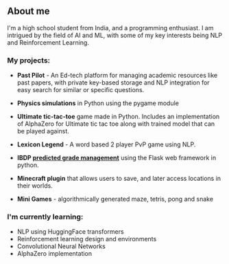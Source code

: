 ## About me 

I'm a high school student from India, and a programming enthusiast. I am intrigued by the field of AI and ML, with some of my key interests being NLP and Reinforcement Learning.

### My projects:

  - **Past Pilot** - An Ed-tech platform for managing academic resources like past papers, with private key-based storage and NLP integration for easy search for similar or specific questions.
  
  - **Physics simulations** in Python using the pygame module
  
  - **Ultimate tic-tac-toe** game made in Python. Includes an implementation of AlphaZero for Ultimate tic tac toe along with trained model that can be played against. 
  
  - **Lexicon Legend** - A word based 2 player PvP game using NLP.
   
  - **IBDP [predicted grade management](https://predictedgradetest.pythonanywhere.com)** using the Flask web framework in python.
  
  - **Minecraft plugin** that allows users to save, and later access locations in their worlds.
  
  - **Mini Games** - algorithmically generated maze, tetris, pong and snake 

### I'm currently learning:
  - NLP using HuggingFace transformers
  - Reinforcement learning design and environments
  - Convolutional Neural Networks
  - AlphaZero implementation

